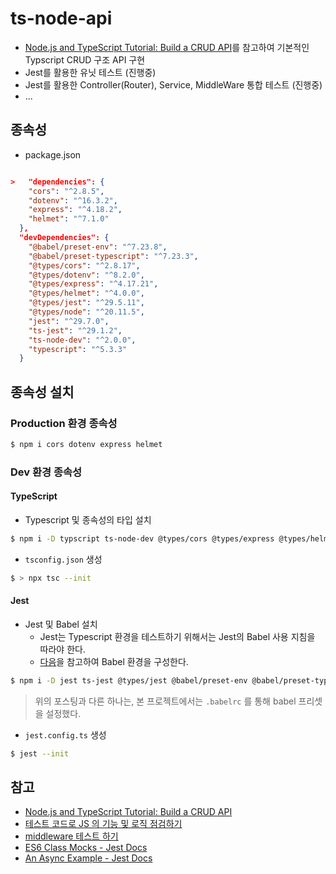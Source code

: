 # ts-node-api

- [Node.js and TypeScript Tutorial: Build a CRUD API](https://auth0.com/blog/node-js-and-typescript-tutorial-build-a-crud-api/)를 참고하여 기본적인 Typscript CRUD 구조 API 구현
- Jest를 활용한 유닛 테스트 (진행중)
- Jest를 활용한 Controller(Router), Service, MiddleWare 통합 테스트 (진행중)
- ...

## 종속성
- package.json
```json

>   "dependencies": {
    "cors": "^2.8.5",
    "dotenv": "^16.3.2",
    "express": "^4.18.2",
    "helmet": "^7.1.0"
  },
  "devDependencies": {
    "@babel/preset-env": "^7.23.8",
    "@babel/preset-typescript": "^7.23.3",
    "@types/cors": "^2.8.17",
    "@types/dotenv": "^8.2.0",
    "@types/express": "^4.17.21",
    "@types/helmet": "^4.0.0",
    "@types/jest": "^29.5.11",
    "@types/node": "^20.11.5",
    "jest": "^29.7.0",
    "ts-jest": "^29.1.2",
    "ts-node-dev": "^2.0.0",
    "typescript": "^5.3.3"
  } 
```
## 종속성 설치

### Production 환경 종속성
```bash
$ npm i cors dotenv express helmet
```

### Dev 환경 종속성

#### TypeScript

- Typescript 및 종속성의 타입 설치
```bash
$ npm i -D typscript ts-node-dev @types/cors @types/express @types/helmet @types/node
```

- `tsconfig.json` 생성
```bash
$ > npx tsc --init
```

#### Jest

- Jest 및 Babel 설치
  - Jest는 Typescript 환경을 테스트하기 위해서는 Jest의 Babel 사용 지침을 따라야 한다.
  - [다음](https://jestjs.io/docs/next/getting-started#using-typescript)을 참고하여 Babel 환경을 구성한다.
```bash
$ npm i -D jest ts-jest @types/jest @babel/preset-env @babel/preset-typescript 
```
> 위의 포스팅과 다른 하나는, 본 프로젝트에서는 `.babelrc` 를 통해 babel 프리셋을 설정했다.

- `jest.config.ts` 생성
```bash
$ jest --init
```


## 참고
- [Node.js and TypeScript Tutorial: Build a CRUD API](https://auth0.com/blog/node-js-and-typescript-tutorial-build-a-crud-api/)
- [테스트 코드로 JS 의 기능 및 로직 점검하기](https://velog.io/@skyu_dev/Jest-%ED%85%8C%EC%8A%A4%ED%8A%B8-%EC%BD%94%EB%93%9C%EB%A5%BC-%EC%82%AC%EC%9A%A9%ED%95%98%EC%97%AC-JS%EC%9D%98-%EA%B8%B0%EB%8A%A5-%EC%A0%90%EA%B2%80%ED%95%98%EA%B8%B0)
- [middleware 테스트 하기](https://airplane9876.tistory.com/16)
- [ES6 Class Mocks - Jest Docs](https://jestjs.io/docs/es6-class-mocks)
- [An Async Example - Jest Docs](https://jestjs.io/docs/tutorial-async)